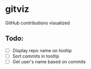 # gitviz
GitHub contributions visualized

## Todo:
- [ ] Display repo name on tooltip
- [ ] Sort commits in tooltip
- [ ] Get user's name based on commits